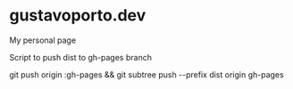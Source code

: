 # gustavoporto.dev
My personal page

Script to push dist to gh-pages branch

git push origin :gh-pages && git subtree push --prefix dist origin gh-pages
